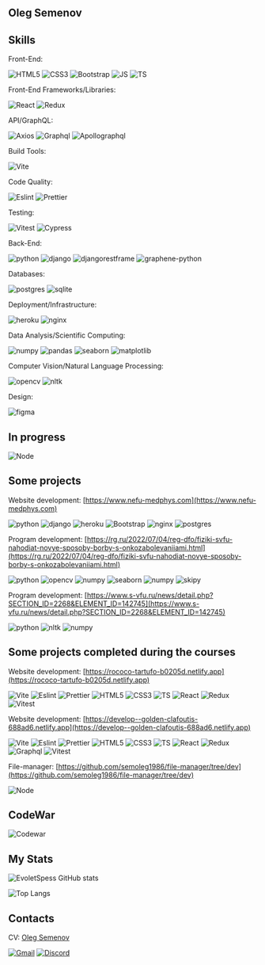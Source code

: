 ## Oleg Semenov

## Skills

Front-End:

![HTML5](https://img.shields.io/badge/-HTML-red?logo=html5&logoColor=white&style=for-the-badge)
![CSS3](https://img.shields.io/badge/-CSS-blue?logo=css3&logoColor=white&style=for-the-badge)
![Bootstrap](https://img.shields.io/badge/-bootstrap-purple?logo=bootstrap&logoColor=white&style=for-the-badge)
![JS](https://img.shields.io/badge/-JavaScript-yellow?logo=javascript&logoColor=white&style=for-the-badge)
![TS](https://img.shields.io/badge/-TypeScript-white?logo=typescript&logoColor=blue&style=for-the-badge)

Front-End Frameworks/Libraries:

![React](https://img.shields.io/badge/-React-61DAFB?logo=react&logoColor=white&style=for-the-badge)
![Redux](https://img.shields.io/badge/-Redux-lightgray?logo=redux&logoColor=purple&style=for-the-badge)

API/GraphQL:

![Axios](https://img.shields.io/badge/-Axios-white?logo=axios&logoColor=red&style=for-the-badge)
![Graphql](https://img.shields.io/badge/-graphql-black?logo=graphql&logoColor=red&style=for-the-badge)
![Apollographql](https://img.shields.io/badge/-apollographql-white?logo=apollographql&logoColor=purple&style=for-the-badge)

Build Tools:

![Vite](https://img.shields.io/badge/-vite-white?logo=vite&logoColor=purple&style=for-the-badge)

Code Quality:

![Eslint](https://img.shields.io/badge/-eslint-white?logo=eslint&logoColor=purple&style=for-the-badge)
![Prettier](https://img.shields.io/badge/-prettier-white?logo=prettier&logoColor=purple&style=for-the-badge)

Testing:

![Vitest](https://img.shields.io/badge/-vitest-white?logo=vitest&logoColor=purple&style=for-the-badge)
![Cypress](https://img.shields.io/badge/-cypress-white?logo=cypress&logoColor=purple&style=for-the-badge)

Back-End:

![python](https://img.shields.io/badge/-python-blue?logo=python&logoColor=yellow&style=for-the-badge)
![django](https://img.shields.io/badge/-django-black?logo=django&logoColor=white&style=for-the-badge)
![djangorestframe](https://img.shields.io/badge/-djangorestframework-brown?logo=djangorestframework&logoColor=white&style=for-the-badge)
![graphene-python](https://img.shields.io/badge/-graphene-black?logo=graphene&logoColor=white&style=for-the-badge)

Databases:

![postgres](https://img.shields.io/badge/-postgres-black?logo=postgresql&logoColor=61DAFB&style=for-the-badge)
![sqlite](https://img.shields.io/badge/-sqlite-white?logo=sqlite&logoColor=lightblue&style=for-the-badge)

Deployment/Infrastructure:

![heroku](https://img.shields.io/badge/-heroku-white?logo=heroku&logoColor=purple&style=for-the-badge)
![nginx](https://img.shields.io/badge/-nginx-black?logo=nginx&logoColor=red&style=for-the-badge)

Data Analysis/Scientific Computing:

![numpy](https://img.shields.io/badge/-numpy-lightgray?logo=numpy&logoColor=blue&style=for-the-badge)
![pandas](https://img.shields.io/badge/-pandas-white?logo=pandas&logoColor=black&style=for-the-badge)
![seaborn](https://img.shields.io/badge/-seaborn-blue?logo=seaborn&logoColor=blue&style=for-the-badge)
![matplotlib](https://img.shields.io/badge/-matplotlib-blue?logo=matplotlib&logoColor=blue&style=for-the-badge)

Computer Vision/Natural Language Processing:

![opencv](https://img.shields.io/badge/-opencv-red?logo=opencv&logoColor=green&style=for-the-badge)
![nltk](https://img.shields.io/badge/-nltk-black?logo=nltk&logoColor=white&style=for-the-badge)

Design:

![figma](https://img.shields.io/badge/-figma-black?logo=figma&logoColor=purple&style=for-the-badge)

## In progress
![Node](https://img.shields.io/badge/-Node-61DAFB?logo=node&logoColor=white&style=for-the-badge)


## Some projects

Website development: [https://www.nefu-medphys.com](https://www.nefu-medphys.com)

![python](https://img.shields.io/badge/-python-blue?logo=python&logoColor=yellow&style=plastic)
![django](https://img.shields.io/badge/-django-black?logo=django&logoColor=white&style=plastic) ![heroku](https://img.shields.io/badge/-heroku-white?logo=heroku&logoColor=purple&style=plastic)
 ![Bootstrap](https://img.shields.io/badge/-bootstrap-purple?logo=bootstrap&logoColor=white&style=plastic)
 ![nginx](https://img.shields.io/badge/-nginx-black?logo=nginx&logoColor=red&style=plastic)
 ![postgres](https://img.shields.io/badge/-postgres-black?logo=postgresql&logoColor=61DAFB&style=plastic)

Program development: [https://rg.ru/2022/07/04/reg-dfo/fiziki-svfu-nahodiat-novye-sposoby-borby-s-onkozabolevaniiami.html](https://rg.ru/2022/07/04/reg-dfo/fiziki-svfu-nahodiat-novye-sposoby-borby-s-onkozabolevaniiami.html)

![python](https://img.shields.io/badge/-python-blue?logo=python&logoColor=yellow&style=plastic) ![opencv](https://img.shields.io/badge/-opencv-red?logo=opencv&logoColor=green&style=plastic)
 ![numpy](https://img.shields.io/badge/-numpy-lightgray?logo=numpy&logoColor=blue&style=plastic) ![seaborn](https://img.shields.io/badge/-seaborn-blue?logo=seaborn&logoColor=blue&style=plastic) ![numpy](https://img.shields.io/badge/-scikitimage-lightgray?logo=scikitimage&logoColor=blue&style=plastic) ![skipy](https://img.shields.io/badge/-skipy-blue?logo=skipy&logoColor=blue&style=plastic)

Program development: [https://www.s-vfu.ru/news/detail.php?SECTION_ID=2268&ELEMENT_ID=142745](https://www.s-vfu.ru/news/detail.php?SECTION_ID=2268&ELEMENT_ID=142745)

![python](https://img.shields.io/badge/-python-blue?logo=python&logoColor=yellow&style=plastic) 
![nltk](https://img.shields.io/badge/-nltk-black?logo=nltk&logoColor=white&style=plastic) 
![numpy](https://img.shields.io/badge/-numpy-lightgray?logo=numpy&logoColor=blue&style=plastic)

## Some projects completed during the courses

Website development: [https://rococo-tartufo-b0205d.netlify.app](https://rococo-tartufo-b0205d.netlify.app)

![Vite](https://img.shields.io/badge/-vite-white?logo=vite&logoColor=purple&style=plastic)
![Eslint](https://img.shields.io/badge/-eslint-white?logo=eslint&logoColor=purple&style=plastic)
![Prettier](https://img.shields.io/badge/-prettier-white?logo=prettier&logoColor=purple&style=plastic)
![HTML5](https://img.shields.io/badge/-HTML-red?logo=html5&logoColor=white&style=plastic)
![CSS3](https://img.shields.io/badge/-CSS-blue?logo=css3&logoColor=white&style=plastic)
![TS](https://img.shields.io/badge/-TypeScript-white?logo=typescript&logoColor=blue&style=plastic)
![React](https://img.shields.io/badge/-React-61DAFB?logo=react&logoColor=white&style=plastic)
![Redux](https://img.shields.io/badge/-Redux-lightgray?logo=redux&logoColor=purple&style=plastic)
![Vitest](https://img.shields.io/badge/-vitest-white?logo=vitest&logoColor=purple&style=plastic)

Website development: [https://develop--golden-clafoutis-688ad6.netlify.app](https://develop--golden-clafoutis-688ad6.netlify.app)

![Vite](https://img.shields.io/badge/-vite-white?logo=vite&logoColor=purple&style=plastic)
![Eslint](https://img.shields.io/badge/-eslint-white?logo=eslint&logoColor=purple&style=plastic)
![Prettier](https://img.shields.io/badge/-prettier-white?logo=prettier&logoColor=purple&style=plastic)
![HTML5](https://img.shields.io/badge/-HTML-red?logo=html5&logoColor=white&style=plastic)
![CSS3](https://img.shields.io/badge/-CSS-blue?logo=css3&logoColor=white&style=plastic)
![TS](https://img.shields.io/badge/-TypeScript-white?logo=typescript&logoColor=blue&style=plastic)
![React](https://img.shields.io/badge/-React-61DAFB?logo=react&logoColor=white&style=plastic)
![Redux](https://img.shields.io/badge/-Redux-lightgray?logo=redux&logoColor=purple&style=plastic)
![Graphql](https://img.shields.io/badge/-graphql-black?logo=graphql&logoColor=red&style=plastic)
![Vitest](https://img.shields.io/badge/-vitest-white?logo=vitest&logoColor=purple&style=plastic)

File-manager: [https://github.com/semoleg1986/file-manager/tree/dev](https://github.com/semoleg1986/file-manager/tree/dev)

![Node](https://img.shields.io/badge/-nodejs-black?logo=nodejs&logoColor=green&style=plastic)

## CodeWar

![Codewar](https://www.codewars.com/users/semoleg1986/badges/small)

## My Stats

![EvoletSpess GitHub stats](https://github-readme-stats.vercel.app/api?username=semoleg1986&show_icons=true&theme=white)
  
![Top Langs](https://github-readme-stats.vercel.app/api/top-langs/?username=semoleg1986&layout=compact&theme=white)


## Contacts

CV: [Oleg Semenov](https://semoleg1986.github.io/rsschool-cv/cv)

[![Gmail](https://img.shields.io/badge/Gmail-semoleg1986@gmail.com-red?style=flat-square-endpoint&logo=gmail&logoColor=red&labelColor=FFFFFF)](mailto:semoleg1986@gmail.com)
[![Discord](https://img.shields.io/badge/Discord-semoleg1986-blue?style=flat-square-endpoint&logo=discord&logoColor=blue&labelColor=EEEEEE)](https://discordapp.com/users/1087671905269583924)

<!---
semoleg1986/semoleg1986 is a ✨ special ✨ repository because its `README.md` (this file) appears on your GitHub profile.
You can click the Preview link to take a look at your changes.
--->
